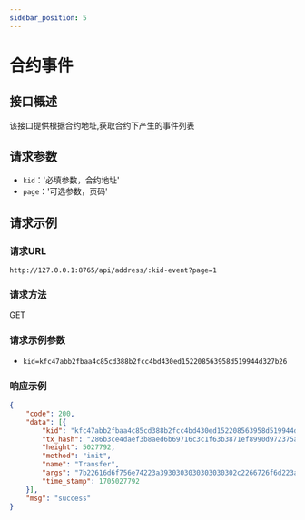```yaml
---
sidebar_position: 5
---
```


# 合约事件

## 接口概述

该接口提供根据合约地址,获取合约下产生的事件列表

## 请求参数

* `kid`：'必填参数，合约地址'
* `page`：'可选参数，页码'

## 请求示例

### 请求URL

`http://127.0.0.1:8765/api/address/:kid-event?page=1`

### 请求方法

GET

### 请求示例参数

* `kid=kfc47abb2fbaa4c85cd388b2fcc4bd430ed152208563958d519944d327b26`


### 响应示例

```json
{
	"code": 200,
	"data": [{
		"kid": "kfc47abb2fbaa4c85cd388b2fcc4bd430ed152208563958d519944d327b26",
		"tx_hash": "286b3ce4daef3b8aed6b69716c3c1f63b3871ef8990d972375a1a216fb5209cc",
		"height": 5027792,
		"method": "init",
		"name": "Transfer",
		"args": "7b22616d6f756e74223a3930303030303030302c2266726f6d223a223030303030222c22746f223a22324e37545972444b4e655a66346556475844564a79524b576150646278347176434a6a227d",
		"time_stamp": 1705027792
	}],
	"msg": "success"
}
```